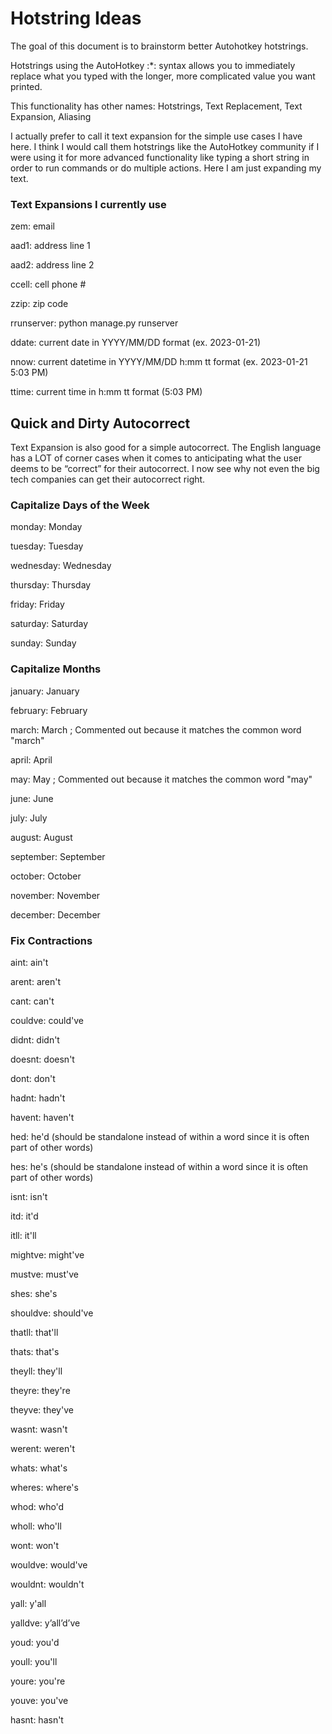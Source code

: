 # Hotstring Ideas

The goal of this document is to brainstorm better Autohotkey hotstrings. 

Hotstrings using the AutoHotkey :*: syntax allows you to immediately replace what you typed with the longer, more complicated value you want printed.

This functionality has other names: Hotstrings, Text Replacement, Text Expansion, Aliasing

I actually prefer to call it text expansion for the simple use cases I have here. I think I would call them hotstrings like the AutoHotkey community if I were using it for more advanced functionality like typing a short string in order to run commands or do multiple actions. Here I am just expanding my text. 

### Text Expansions I currently use

zem: email

aad1: address line 1

aad2: address line 2

ccell: cell phone #

zzip: zip code

rrunserver: python manage.py runserver

ddate: current date in YYYY/MM/DD format (ex. 2023-01-21)

nnow: current datetime in YYYY/MM/DD h:mm tt format (ex. 2023-01-21 5:03 PM)

ttime: current time in h:mm tt format (5:03 PM)

## Quick and Dirty Autocorrect

Text Expansion is also good for a simple autocorrect. The English language has a LOT of corner cases when it comes to anticipating what the user deems to be “correct” for their autocorrect. I now see why not even the big tech companies can get their autocorrect right.

### Capitalize Days of the Week

monday: Monday

tuesday: Tuesday

wednesday: Wednesday

thursday: Thursday

friday: Friday

saturday: Saturday

sunday: Sunday

### Capitalize Months

january: January

february: February

march: March ; Commented out because it matches the common word "march"

april: April

may: May  ; Commented out because it matches the common word "may"

june: June

july: July

august: August

september: September

october: October

november: November

december: December

### Fix Contractions

aint: ain't

arent: aren't

cant: can't

couldve: could've

didnt: didn't

doesnt: doesn't

dont: don't

hadnt: hadn't

havent: haven't

hed: he'd (should be standalone instead of within a word since it is often part of other words)

hes: he's (should be standalone instead of within a word since it is often part of other words)

isnt: isn't

itd: it'd

itll: it'll

mightve: might've

mustve: must've

shes: she's

shouldve: should've

thatll: that'll

thats: that's

theyll: they'll

theyre: they're

theyve: they've

wasnt: wasn't

werent: weren't

whats: what's

wheres: where's

whod: who'd

wholl: who'll

wont: won't

wouldve: would've

wouldnt: wouldn't

yall: y'all

yalldve: y’all’d’ve

youd: you'd

youll: you'll

youre: you're

youve: you've

hasnt: hasn't
